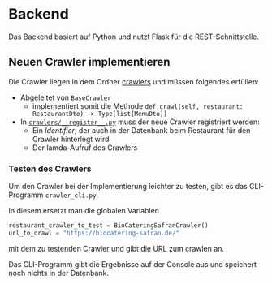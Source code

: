 # Backend

Das Backend basiert auf Python und nutzt Flask für die REST-Schnittstelle.

## Neuen Crawler implementieren

Die Crawler liegen in dem Ordner [crawlers](crawlers) und müssen folgendes erfüllen:

* Abgeleitet von `BaseCrawler`
  * implementiert somit die Methode `def crawl(self, restaurant: RestaurantDto) -> Type[list[MenuDto]]`
* In [`crawlers/__register__.py`](crawlers/__register__.py) muss der neue Crawler registriert werden:
  * Ein *Identifier*, der auch in der Datenbank beim Restaurant für den Crawler hinterlegt wird
  * Der lamda-Aufruf des Crawlers

### Testen des Crawlers

Um den Crawler bei der Implementierung leichter zu testen, 
gibt es das CLI-Programm `crawler_cli.py`.

In diesem ersetzt man die globalen Variablen 

```python
restaurant_crawler_to_test = BioCateringSafranCrawler()
url_to_crawl = "https://biocatering-safran.de/"

```

mit dem zu testenden Crawler und gibt die URL zum crawlen an.

Das CLI-Programm gibt die Ergebnisse auf der Console aus und speichert noch nichts in der Datenbank.
